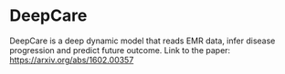 # DeepCare
DeepCare is a deep dynamic model that reads EMR data, infer disease progression and predict future outcome.
Link to the paper:
https://arxiv.org/abs/1602.00357
